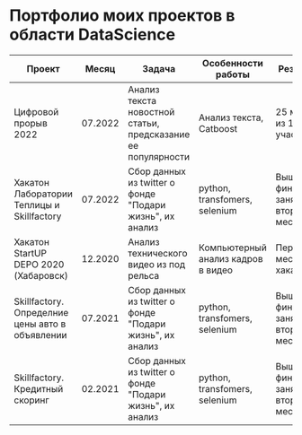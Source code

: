 # Портфолио моих проектов в области DataScience


| Проект                                          | Месяц   | Задача                                                       | Особенности работы                | Результат               |
|-------------------------------------------------|---------|--------------------------------------------------------------|-----------------------------------|-------------------------|
| Цифровой прорыв 2022                            | 07.2022 | Анализ текста новостной статьи, предсказание ее популярности | Анализ текста, Catboost |  25 место из 100 участников |
| Хакатон Лаборатории Теплицы и Skillfactory      | 07.2022 | Сбор данных из twitter о фонде "Подари жизнь", их анализ     | python, transfomers, selenium | Вышли в финал, заняли второе место |
| Хакатон StartUP DEPO 2020 (Хабаровск)           | 12.2020 | Анализ технического видео из под рельса                      | Компьютерный анализ кадров в видео | Первое место в хакатоне |
| Skillfactory. Определние цены авто в объявлении | 07.2021 | Сбор данных из twitter о фонде "Подари жизнь", их анализ     | python, transfomers, selenium | Вышли в финал, заняли второе место |
| Skillfactory. Кредитный скоринг                 | 02.2021 | Сбор данных из twitter о фонде "Подари жизнь", их анализ     | python, transfomers, selenium | Вышли в финал, заняли второе место |

